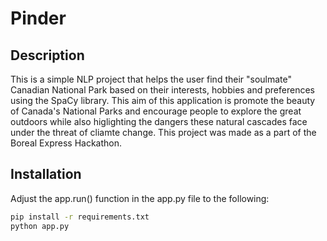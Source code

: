 # Pinder

## Description

This is a simple NLP project that helps the user find their "soulmate" Canadian National Park based on their interests, hobbies and preferences using the SpaCy library. This aim of this application is promote the beauty of Canada's National Parks and encourage people to explore the great outdoors while also higlighting the dangers these natural cascades face under the threat of cliamte change. This project was made as a part of the Boreal Express Hackathon.

## Installation

Adjust the app.run() function in the app.py file to the following:


```bash
pip install -r requirements.txt
python app.py
```